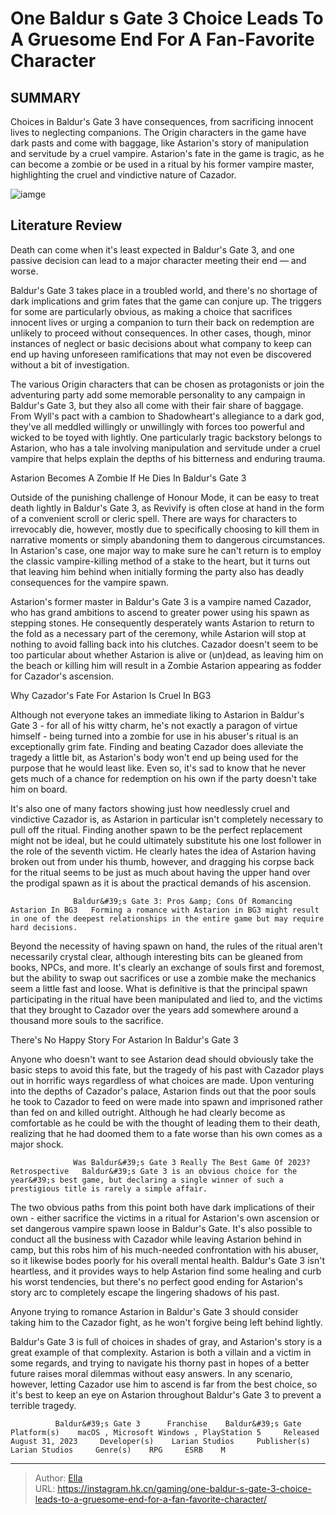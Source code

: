 # One Baldur s Gate 3 Choice Leads To A Gruesome End For A Fan-Favorite Character


## SUMMARY 



  Choices in Baldur&#39;s Gate 3 have consequences, from sacrificing innocent lives to neglecting companions.   The Origin characters in the game have dark pasts and come with baggage, like Astarion&#39;s story of manipulation and servitude by a cruel vampire.   Astarion&#39;s fate in the game is tragic, as he can become a zombie or be used in a ritual by his former vampire master, highlighting the cruel and vindictive nature of Cazador.  

![iamge](https://static1.srcdn.com/wordpress/wp-content/uploads/2024/01/one-baldur-s-gate-3-choice-leads-to-a-gruesome-end-for-a-fan-favorite-character.jpg)

## Literature Review

Death can come when it&#39;s least expected in Baldur&#39;s Gate 3, and one passive decision can lead to a major character meeting their end — and worse.




Baldur&#39;s Gate 3 takes place in a troubled world, and there&#39;s no shortage of dark implications and grim fates that the game can conjure up. The triggers for some are particularly obvious, as making a choice that sacrifices innocent lives or urging a companion to turn their back on redemption are unlikely to proceed without consequences. In other cases, though, minor instances of neglect or basic decisions about what company to keep can end up having unforeseen ramifications that may not even be discovered without a bit of investigation.




The various Origin characters that can be chosen as protagonists or join the adventuring party add some memorable personality to any campaign in Baldur&#39;s Gate 3, but they also all come with their fair share of baggage. From Wyll&#39;s pact with a cambion to Shadowheart&#39;s allegiance to a dark god, they&#39;ve all meddled willingly or unwillingly with forces too powerful and wicked to be toyed with lightly. One particularly tragic backstory belongs to Astarion, who has a tale involving manipulation and servitude under a cruel vampire that helps explain the depths of his bitterness and enduring trauma.

  


 Astarion Becomes A Zombie If He Dies In Baldur&#39;s Gate 3 
          




Outside of the punishing challenge of Honour Mode, it can be easy to treat death lightly in Baldur&#39;s Gate 3, as Revivify is often close at hand in the form of a convenient scroll or cleric spell. There are ways for characters to irrevocably die, however, mostly due to specifically choosing to kill them in narrative moments or simply abandoning them to dangerous circumstances. In Astarion&#39;s case, one major way to make sure he can&#39;t return is to employ the classic vampire-killing method of a stake to the heart, but it turns out that leaving him behind when initially forming the party also has deadly consequences for the vampire spawn.

Astarion&#39;s former master in Baldur&#39;s Gate 3 is a vampire named Cazador, who has grand ambitions to ascend to greater power using his spawn as stepping stones. He consequently desperately wants Astarion to return to the fold as a necessary part of the ceremony, while Astarion will stop at nothing to avoid falling back into his clutches. Cazador doesn&#39;t seem to be too particular about whether Astarion is alive or (un)dead, as leaving him on the beach or killing him will result in a Zombie Astarion appearing as fodder for Cazador&#39;s ascension.






 Why Cazador&#39;s Fate For Astarion Is Cruel In BG3 
          

Although not everyone takes an immediate liking to Astarion in Baldur&#39;s Gate 3 - for all of his witty charm, he&#39;s not exactly a paragon of virtue himself - being turned into a zombie for use in his abuser&#39;s ritual is an exceptionally grim fate. Finding and beating Cazador does alleviate the tragedy a little bit, as Astarion&#39;s body won&#39;t end up being used for the purpose that he would least like. Even so, it&#39;s sad to know that he never gets much of a chance for redemption on his own if the party doesn&#39;t take him on board.

It&#39;s also one of many factors showing just how needlessly cruel and vindictive Cazador is, as Astarion in particular isn&#39;t completely necessary to pull off the ritual. Finding another spawn to be the perfect replacement might not be ideal, but he could ultimately substitute his one lost follower in the role of the seventh victim. He clearly hates the idea of Astarion having broken out from under his thumb, however, and dragging his corpse back for the ritual seems to be just as much about having the upper hand over the prodigal spawn as it is about the practical demands of his ascension.




                  Baldur&#39;s Gate 3: Pros &amp; Cons Of Romancing Astarion In BG3   Forming a romance with Astarion in BG3 might result in one of the deepest relationships in the entire game but may require hard decisions.   

Beyond the necessity of having spawn on hand, the rules of the ritual aren&#39;t necessarily crystal clear, although interesting bits can be gleaned from books, NPCs, and more. It&#39;s clearly an exchange of souls first and foremost, but the ability to swap out sacrifices or use a zombie make the mechanics seem a little fast and loose. What is definitive is that the principal spawn participating in the ritual have been manipulated and lied to, and the victims that they brought to Cazador over the years add somewhere around a thousand more souls to the sacrifice.



 There&#39;s No Happy Story For Astarion In Baldur&#39;s Gate 3 
         




Anyone who doesn&#39;t want to see Astarion dead should obviously take the basic steps to avoid this fate, but the tragedy of his past with Cazador plays out in horrific ways regardless of what choices are made. Upon venturing into the depths of Cazador&#39;s palace, Astarion finds out that the poor souls he took to Cazador to feed on were made into spawn and imprisoned rather than fed on and killed outright. Although he had clearly become as comfortable as he could be with the thought of leading them to their death, realizing that he had doomed them to a fate worse than his own comes as a major shock.

                  Was Baldur&#39;s Gate 3 Really The Best Game Of 2023? Retrospective   Baldur&#39;s Gate 3 is an obvious choice for the year&#39;s best game, but declaring a single winner of such a prestigious title is rarely a simple affair.   

The two obvious paths from this point both have dark implications of their own - either sacrifice the victims in a ritual for Astarion&#39;s own ascension or set dangerous vampire spawn loose in Baldur&#39;s Gate. It&#39;s also possible to conduct all the business with Cazador while leaving Astarion behind in camp, but this robs him of his much-needed confrontation with his abuser, so it likewise bodes poorly for his overall mental health. Baldur&#39;s Gate 3 isn&#39;t heartless, and it provides ways to help Astarion find some healing and curb his worst tendencies, but there&#39;s no perfect good ending for Astarion&#39;s story arc to completely escape the lingering shadows of his past.






Anyone trying to romance Astarion in Baldur&#39;s Gate 3 should consider taking him to the Cazador fight, as he won&#39;t forgive being left behind lightly.




Baldur&#39;s Gate 3 is full of choices in shades of gray, and Astarion&#39;s story is a great example of that complexity. Astarion is both a villain and a victim in some regards, and trying to navigate his thorny past in hopes of a better future raises moral dilemmas without easy answers. In any scenario, however, letting Cazador use him to ascend is far from the best choice, so it&#39;s best to keep an eye on Astarion throughout Baldur&#39;s Gate 3 to prevent a terrible tragedy.

              Baldur&#39;s Gate 3      Franchise    Baldur&#39;s Gate     Platform(s)    macOS , Microsoft Windows , PlayStation 5     Released    August 31, 2023     Developer(s)    Larian Studios     Publisher(s)    Larian Studios     Genre(s)    RPG     ESRB    M      


---

> Author: [Ella](https://instagram.hk.cn/)  
> URL: https://instagram.hk.cn/gaming/one-baldur-s-gate-3-choice-leads-to-a-gruesome-end-for-a-fan-favorite-character/  


